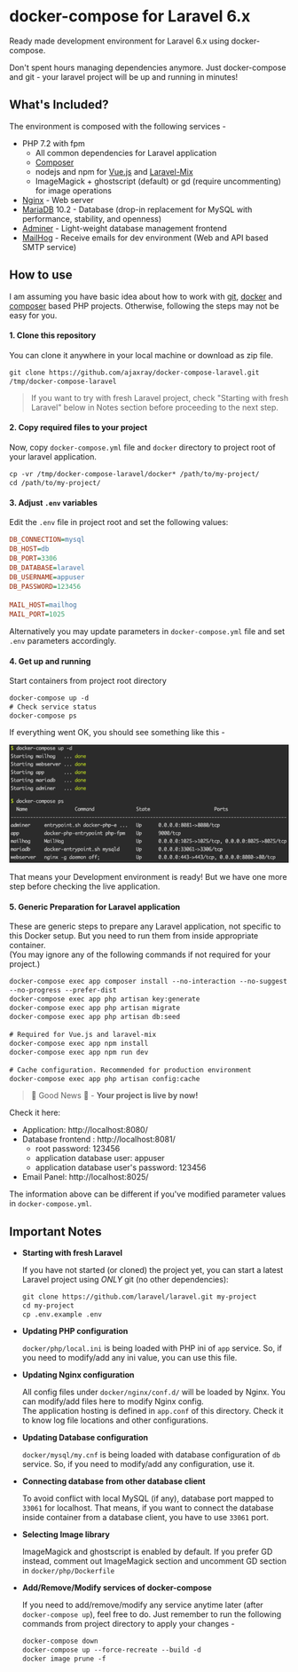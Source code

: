 docker-compose for Laravel 6.x
=======================

Ready made development environment for Laravel 6.x using docker-compose.

Don't spent hours managing dependencies anymore. Just docker-compose and git - your laravel project will be up and running in minutes!

What's Included?
------------------------  

The environment is composed with the following services -

- PHP 7.2 with fpm
    - All common dependencies for Laravel application
    - [Composer]
    - nodejs and npm for [Vue.js] and [Laravel-Mix]
    - ImageMagick + ghostscript (default) or gd (require uncommenting) for image operations
- [Nginx] - Web server
- [MariaDB] 10.2 - Database (drop-in replacement for MySQL with performance, stability, and openness)
- [Adminer] - Light-weight database management frontend
- [MailHog] - Receive emails for dev environment (Web and API based SMTP service)

How to use
------------------

I am assuming you have basic idea about how to work with [git], [docker] and [composer] based PHP projects.
Otherwise, following the steps may not be easy for you.

#### 1. Clone this repository 
You can clone it anywhere in your local machine or download as zip file.
```shell script
git clone https://github.com/ajaxray/docker-compose-laravel.git /tmp/docker-compose-laravel  
```

> If you want to try with fresh Laravel project, check "Starting with fresh Laravel" below in Notes section before proceeding to the next step.

#### 2. Copy required files to your project

Now, copy `docker-compose.yml` file and `docker` directory to project root of your laravel application.
```shell script
cp -vr /tmp/docker-compose-laravel/docker* /path/to/my-project/
cd /path/to/my-project/
```

#### 3. Adjust `.env` variables 

Edit the `.env` file in project root and set the following values:
```ini
DB_CONNECTION=mysql
DB_HOST=db
DB_PORT=3306
DB_DATABASE=laravel
DB_USERNAME=appuser
DB_PASSWORD=123456

MAIL_HOST=mailhog
MAIL_PORT=1025
```  
Alternatively you may update parameters in `docker-compose.yml` file and set `.env` parameters accordingly.

#### 4. Get up and running
 
Start containers from project root directory 
```shell script
docker-compose up -d
# Check service status
docker-compose ps
```

If everything went OK, you should see something like this -

![docker-compose laravel screenshot](./screenshot.png) 

That means your Development environment is ready! 
But we have one more step before checking the live application. 

#### 5. Generic Preparation for Laravel application 

These are generic steps to prepare any Laravel application, not specific to this Docker setup.
But you need to run them from inside appropriate container.   
(You may ignore any of the following commands if not required for your project.)

```shell script
docker-compose exec app composer install --no-interaction --no-suggest --no-progress --prefer-dist
docker-compose exec app php artisan key:generate
docker-compose exec app php artisan migrate
docker-compose exec app php artisan db:seed

# Required for Vue.js and laravel-mix
docker-compose exec app npm install
docker-compose exec app npm run dev

# Cache configuration. Recommended for production environment
docker-compose exec app php artisan config:cache
```


> 🎉 Good News 🎉  - **Your project is live by now!** 

Check it here:    

- Application: http://localhost:8080/
- Database frontend : http://localhost:8081/
    - root password: 123456
    - application database user: appuser
    - application database user's password: 123456
- Email Panel: http://localhost:8025/

The information above can be different if you've modified parameter values in `docker-compose.yml`.

Important Notes
---------------
- **Starting with fresh Laravel**  

    If you have not started (or cloned) the project yet, you can start a latest Laravel project using _ONLY_ git (no other dependencies):  
   ```shell script
   git clone https://github.com/laravel/laravel.git my-project
   cd my-project
   cp .env.example .env
   ```
  
- **Updating PHP configuration**

    `docker/php/local.ini` is being loaded with PHP ini of `app` service. So, if you need to modify/add any ini value, you can use this file.

- **Updating Nginx configuration**

    All config files under `docker/nginx/conf.d/` will be loaded by Nginx. You can modify/add files here to modify Nginx config.  
    The application hosting is defined in `app.conf` of this directory. Check it to know log file locations and other configurations.
    
- **Updating Database configuration**

    `docker/mysql/my.cnf` is being loaded with database configuration of `db` service. So, if you need to modify/add any configuration, use it.
        
- **Connecting database from other database client**

    To avoid conflict with local MySQL (if any), database port mapped to `33061` for localhost. 
    That means, if you want to connect the database inside container from a database client, you have to use `33061` port.

- **Selecting Image library**

    ImageMagick and ghostscript is enabled by default. If you prefer GD instead, comment out ImageMagick section and uncomment GD section in `docker/php/Dockerfile`
    
- **Add/Remove/Modify services of docker-compose**

    If you need to add/remove/modify any service anytime later (after `docker-compose up`), feel free to do. 
    Just remember to run the following commands from project directory to apply your changes -
    ```shell script
    docker-compose down
    docker-compose up --force-recreate --build -d
    docker image prune -f
    ```

[MailHog]: https://github.com/mailhog/MailHog
[Nginx]: https://www.nginx.com/
[MariaDB]: https://mariadb.org/
[Adminer]: https://www.adminer.org/
[Composer]: https://getcomposer.org/
[Laravel-Mix]: https://laravel-mix.com/
[Vue.js]: https://vuejs.org/
[git]: https://git-scm.com/
[docker]: https://www.docker.com/
[composer]: https://getcomposer.org/